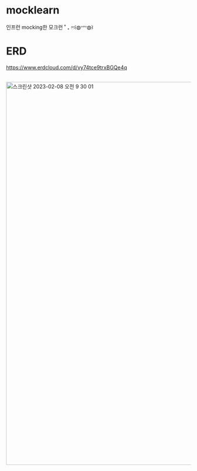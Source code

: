 # mocklearn
인프런 mocking한 모크런 ˚ ₊ ෆ꒰◍ᐡᐤᐡ◍꒱

# ERD
https://www.erdcloud.com/d/vy74tce9trxBGQe4q

<br>

<img width="1046" alt="스크린샷 2023-02-08 오전 9 30 01" src="https://user-images.githubusercontent.com/40020413/217398018-7a0c4aff-afe1-4887-be73-17492f1f383c.png">

